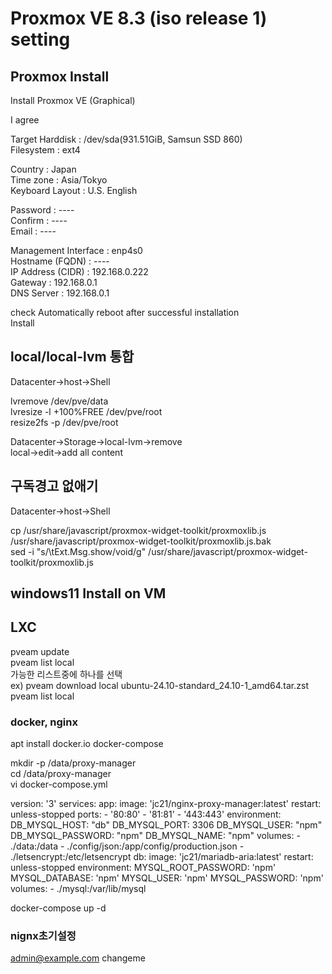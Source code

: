 # Proxmox VE 8.3 (iso release 1) setting

## Proxmox Install
Install Proxmox VE (Graphical)

I agree

Target Harddisk : /dev/sda(931.51GiB, Samsun SSD 860)<br/>
Filesystem : ext4

Country : Japan<br/>
Time zone : Asia/Tokyo<br/>
Keyboard Layout : U.S. English

Password : ----<br/>
Confirm : ----<br/>
Email : ----

Management Interface : enp4s0<br/>
Hostname (FQDN) : ----<br/>
IP Address (CIDR) : 192.168.0.222<br/>
Gateway : 192.168.0.1<br/>
DNS Server : 192.168.0.1<br/>

check Automatically reboot after successful installation<br/>
Install

## local/local-lvm 통합
Datacenter->host->Shell

lvremove /dev/pve/data<br/>
lvresize -l +100%FREE /dev/pve/root<br/>
resize2fs -p /dev/pve/root

Datacenter->Storage->local-lvm->remove<br/>
local->edit->add all content

## 구독경고 없애기
Datacenter->host->Shell

cp /usr/share/javascript/proxmox-widget-toolkit/proxmoxlib.js /usr/share/javascript/proxmox-widget-toolkit/proxmoxlib.js.bak<br/>
sed -i "s/\tExt.Msg.show/void/g" /usr/share/javascript/proxmox-widget-toolkit/proxmoxlib.js

## windows11 Install on VM

## LXC
pveam update</br>
pveam list local</br>
가능한 리스트중에 하나를 선택</br>
ex) pveam download local ubuntu-24.10-standard_24.10-1_amd64.tar.zst</br>
pveam list local

### docker, nginx
apt install docker.io docker-compose

mkdir -p /data/proxy-manager</br>
cd /data/proxy-manager</br>
vi docker-compose.yml

version: '3'
services:
  app:
    image: 'jc21/nginx-proxy-manager:latest'
    restart: unless-stopped
    ports:
      - '80:80'
      - '81:81'
      - '443:443'
    environment:
      DB_MYSQL_HOST: "db"
      DB_MYSQL_PORT: 3306
      DB_MYSQL_USER: "npm"
      DB_MYSQL_PASSWORD: "npm"
      DB_MYSQL_NAME: "npm"
    volumes:
      - ./data:/data
      - ./config/json:/app/config/production.json
      - ./letsencrypt:/etc/letsencrypt
  db:
    image: 'jc21/mariadb-aria:latest'
    restart: unless-stopped
    environment:
      MYSQL_ROOT_PASSWORD: 'npm'
      MYSQL_DATABASE: 'npm'
      MYSQL_USER: 'npm'
      MYSQL_PASSWORD: 'npm'
    volumes:
      - ./mysql:/var/lib/mysql

docker-compose up -d

### nignx초기설정
admin@example.com
changeme


